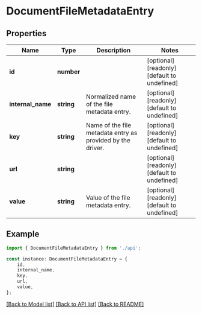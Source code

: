 # DocumentFileMetadataEntry


## Properties

Name | Type | Description | Notes
------------ | ------------- | ------------- | -------------
**id** | **number** |  | [optional] [readonly] [default to undefined]
**internal_name** | **string** | Normalized name of the file metadata entry. | [optional] [readonly] [default to undefined]
**key** | **string** | Name of the file metadata entry as provided by the driver. | [optional] [readonly] [default to undefined]
**url** | **string** |  | [optional] [readonly] [default to undefined]
**value** | **string** | Value of the file metadata entry. | [optional] [readonly] [default to undefined]

## Example

```typescript
import { DocumentFileMetadataEntry } from './api';

const instance: DocumentFileMetadataEntry = {
    id,
    internal_name,
    key,
    url,
    value,
};
```

[[Back to Model list]](../README.md#documentation-for-models) [[Back to API list]](../README.md#documentation-for-api-endpoints) [[Back to README]](../README.md)
